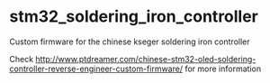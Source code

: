 # stm32_soldering_iron_controller
Custom firmware for the chinese kseger soldering iron controller

Check http://www.ptdreamer.com/chinese-stm32-oled-soldering-controller-reverse-engineer-custom-firmware/ for more information
